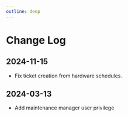 ```yaml
---
outline: deep
---
```

# Change Log

## 2024-11-15
* Fix ticket creation from hardware schedules.

## 2024-03-13
* Add maintenance manager user privilege
